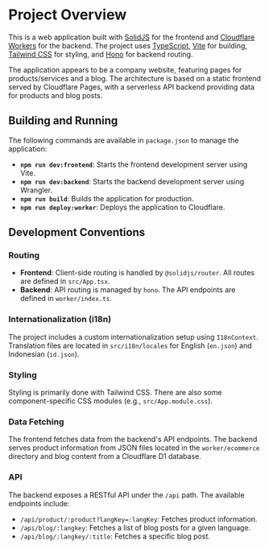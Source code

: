 # Project Overview

This is a web application built with [SolidJS](https://www.solidjs.com/) for the frontend and [Cloudflare Workers](https://workers.cloudflare.com/) for the backend. The project uses [TypeScript](https://www.typescriptlang.org/), [Vite](https://vitejs.dev/) for building, [Tailwind CSS](https://tailwindcss.com/) for styling, and [Hono](https://hono.dev/) for backend routing.

The application appears to be a company website, featuring pages for products/services and a blog. The architecture is based on a static frontend served by Cloudflare Pages, with a serverless API backend providing data for products and blog posts.

## Building and Running

The following commands are available in `package.json` to manage the application:

*   **`npm run dev:frontend`**: Starts the frontend development server using Vite.
*   **`npm run dev:backend`**: Starts the backend development server using Wrangler.
*   **`npm run build`**: Builds the application for production.
*   **`npm run deploy:worker`**: Deploys the application to Cloudflare.

## Development Conventions

### Routing

*   **Frontend**: Client-side routing is handled by `@solidjs/router`. All routes are defined in `src/App.tsx`.
*   **Backend**: API routing is managed by `hono`. The API endpoints are defined in `worker/index.ts`.

### Internationalization (i18n)

The project includes a custom internationalization setup using `I18nContext`. Translation files are located in `src/i18n/locales` for English (`en.json`) and Indonesian (`id.json`).

### Styling

Styling is primarily done with Tailwind CSS. There are also some component-specific CSS modules (e.g., `src/App.module.css`).

### Data Fetching

The frontend fetches data from the backend's API endpoints. The backend serves product information from JSON files located in the `worker/ecommerce` directory and blog content from a Cloudflare D1 database.

### API

The backend exposes a RESTful API under the `/api` path. The available endpoints include:

*   `/api/product/:product?langKey=:langKey`: Fetches product information.
*   `/api/blog/:langkey`: Fetches a list of blog posts for a given language.
*   `/api/blog/:langkey/:title`: Fetches a specific blog post.
